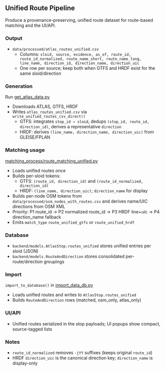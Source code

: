 ## Unified Route Pipeline

Produce a provenance-preserving, unified route dataset for route-based matching and the UI/API.

### Output

- `data/processed/atlas_routes_unified.csv`
  - Columns: `sloid, source, evidence, as_of, route_id, route_id_normalized, route_name_short, route_name_long, line_name, direction_id, direction_name, direction_uic`
  - One row per source; keep both when GTFS and HRDF exist for the same sloid/direction

### Generation

Run [get_atlas_data.py](../get_atlas_data.py)
- Downloads ATLAS, GTFS, HRDF
- Writes `atlas_routes_unified.csv` via `write_unified_routes_csv_direct()`
  - GTFS: integrates `stop_id → sloid`, dedups `(stop_id, route_id, direction_id)`, derives a representative `direction`
  - HRDF: derives `(line_name, direction_name, direction_uic)` from GLEISE/FPLAN

### Matching usage

[matching_process/route_matching_unified.py](../matching_process/route_matching_unified.py)
- Loads unified routes once
- Builds per-sloid tokens:
  - GTFS: `(route_id, direction_id)` and `(route_id_normalized, direction_id)`
  - HRDF: `(line_name, direction_uic)`; `direction_name` for display
- Builds per-node OSM tokens from `data/processed/osm_nodes_with_routes.csv` and derives name/UIC directions from OSM XML
- Priority: P1 route_id → P2 normalized route_id → P3 HRDF line+uic → P4 direction_name fallback
- Emits `match_type` `route_unified_gtfs` or `route_unified_hrdf`

### Database

- `backend/models.AtlasStop.routes_unified` stores unified entries per sloid (JSON)
- `backend/models.RouteAndDirection` stores consolidated per-route/direction groupings

### Import

`import_to_database()` in [import_data_db.py](../import_data_db.py)
- Loads unified routes and writes to `AtlasStop.routes_unified`
- Builds `RouteAndDirection` rows (matched, osm_only, atlas_only)

### UI/API

- Unified routes serialized in the stop payloads; UI popups show compact, source-tagged lists

### Notes

- `route_id_normalized` removes `-jYY` suffixes (keeps original `route_id`)
- HRDF `direction_uic` is the canonical direction key; `direction_name` is display-only


